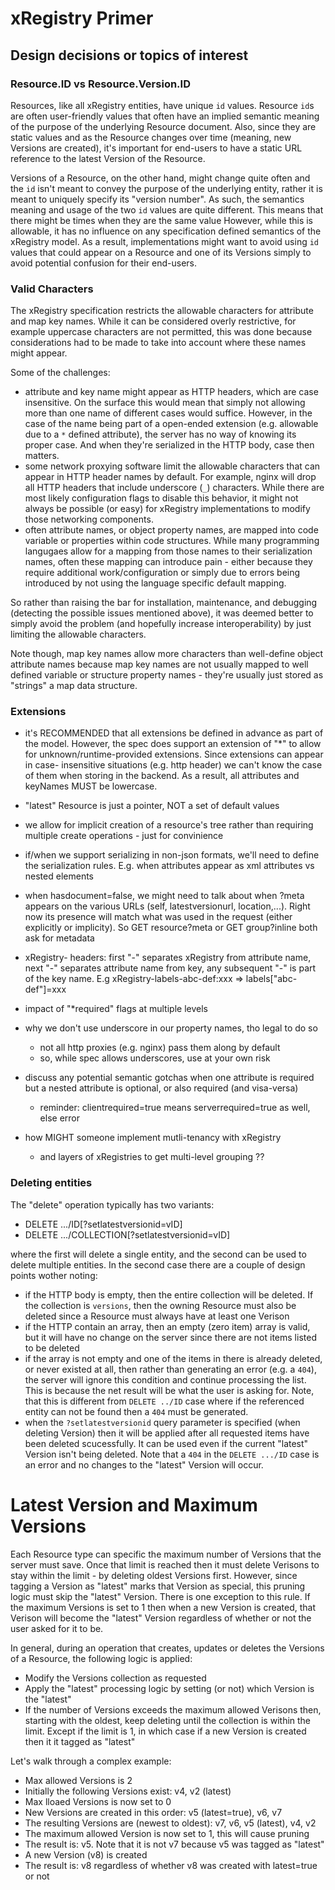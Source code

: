 # xRegistry Primer

<!-- no verify-specs -->

## Design decisions or topics of interest

### Resource.ID vs Resource.Version.ID

Resources, like all xRegistry entities, have unique `id` values. Resource
`id`s are often user-friendly values that often have an implied semantic
meaning of the purpose of the underlying Resource document. Also, since they
are static values and as the Resource changes over time (meaning, new Versions
are created), it's important for end-users to have a static URL reference to
the latest Version of the Resource.

Versions of a Resource, on the other hand, might change quite often and the
`id` isn't meant to convey the purpose of the underlying entity, rather it is
meant to uniquely specify its "version number".  As such, the semantics
meaning and usage of the two `id` values are quite different. This means that
there might be times when they are the same value However, while this is
allowable, it has no influence on any specification defined semantics of the
xRegistry model. As a result, implementations might want to avoid using `id`
values that could appear on a Resource and one of its Versions simply to avoid
potential confusion for their end-users.

### Valid Characters

The xRegistry specification restricts the allowable characters for attribute
and map key names. While it can be considered overly restrictive, for example
uppercase characters are not permitted, this was done because considerations
had to be made to take into account where these names might appear.

Some of the challenges:
- attribute and key name might appear as HTTP headers, which are
  case insensitive. On the surface this would mean that simply not allowing
  more than one name of different cases would suffice. However, in the case
  of the name being part of a open-ended extension (e.g. allowable due to a
  `*` defined attribute), the server has no way of knowing its proper case.
  And when they're serialized in the HTTP body, case then matters.
- some network proxying software limit the allowable characters that can
  appear in HTTP header names by default. For example, nginx will drop all
  HTTP headers that include underscore (`_`) characters. While there are most
  likely configuration flags to disable this behavior, it might not always
  be possible (or easy) for xRegistry implementations to modify those
  networking components.
- often attribute names, or object property names, are mapped into code
  variable or properties within code structures. While many programming
  langugaes allow for a mapping from those names to their serialization
  names, often these mapping can introduce pain - either because they require
  additional work/configuration or simply due to errors being introduced
  by not using the language specific default mapping.

So rather than raising the bar for installation, maintenance, and debugging
(detecting the possible issues mentioned above), it was deemed better to
simply avoid the problem (and hopefully increase interoperability) by just
limiting the allowable characters.

Note though, map key names allow more characters than well-define object
attribute names because map key names are not usually mapped to well defined
variable or structure property names - they're usually just stored as
"strings" a map data structure.

### Extensions

- it's RECOMMENDED that all extensions be defined in advance as part of the
  model. However, the spec does support an extension of "*" to allow for
  unknown/runtime-provided extensions. Since extensions can appear in case-
  insensitive situations (e.g. http header) we can't know the case of them
  when storing in the backend. As a result, all attributes and keyNames MUST
  be lowercase.

- "latest" Resource is just a pointer, NOT a set of default values
- we allow for implicit creation of a resource's tree rather than requiring
  multiple create operations - just for convinience
- if/when we support serializing in non-json formats, we'll need to define
  the serialization rules. E.g. when attributes appear as xml attributes vs
  nested elements
- when hasdocument=false, we might need to talk about when ?meta appears on the
  various URLs (self, latestversionurl, location,...). Right now its presence
  will match what was used in the request (either explicitly or implicity).
  So GET resource?meta or GET group?inline both ask for metadata
- xRegistry- headers: first "-" separates xRegistry from attribute name,
  next "-" separates attribute name from key, any subsequent "-" is part
  of the key name. E.g xRegistry-labels-abc-def:xxx => labels["abc-def"]=xxx
- impact of "*required" flags at multiple levels
- why we don't use underscore in our property names, tho legal to do so
  - not all http proxies (e.g. nginx) pass them along by default
  - so, while spec allows underscores, use at your own risk
- discuss any potential semantic gotchas when one attribute is required
  but a nested attribute is optional, or also required (and visa-versa)
  - reminder: clientrequired=true means serverrequired=true as well, else error
- how MIGHT someone implement mutli-tenancy with xRegistry
  - and layers of xRegistries to get multi-level grouping ??

### Deleting entities

The "delete" operation typically has two variants:
- DELETE .../ID[?setlatestversionid=vID]
- DELETE .../COLLECTION[?setlatestversionid=vID]

where the first will delete a single entity, and the second can be used to
delete multiple entities. In the second case there are a couple of design
points wother noting:
- if the HTTP body is empty, then the entire collection will be deleted.
  If the collection is `versions`, then the owning Resource must also be
  deleted since a Resource must always have at least one Verison
- if the HTTP contain an array, then an empty (zero item) array is valid,
  but it will have no change on the server since there are not items listed
  to be deleted
- if the array is not empty and one of the items in there is already deleted,
  or never existed at all, then rather than generating an error (e.g. a `404`),
  the server will ignore this condition and continue processing the list.
  This is because the net result will be what the user is asking for.
  Note, that this is different from `DELETE ../ID` case where if the
  referenced entity can not be found then a `404` must be generated.
- when the `?setlatestversionid` query parameter is specified (when
  deleting Version) then it will be applied after all requested items have
  been deleted scucessfully. It can be used even if the current "latest"
  Version isn't being deleted.  Note that a `404` in the `DELETE .../ID` case
  is an error and no changes to the "latest" Version will occur.

# Latest Version and Maximum Versions

Each Resource type can specific the maximum number of Versions that the
server must save. Once that limit is reached then it must delete Verisons
to stay within the limit - by deleting oldest Versions first. However, since
tagging a Version as "latest" marks that Version as special, this pruning
logic must skip the "latest" Version. There is one exception to this rule.
If the maximum Versions is set to 1 then when a new Version is created, that
Verison will become the "latest" Version regardless of whether or not the
user asked for it to be.

In general, during an operation that creates, updates or deletes the Versions
of a Resource, the following logic is applied:
- Modify the Versions collection as requested
- Apply the "latest" processing logic by setting (or not) which Version is the
  "latest"
- If the number of Versions exceeds the maximum allowed Verisons then, starting
  with the oldest, keep deleting until the collection is within the limit.
  Except if the limit is 1, in which case if a new Version is created then it
  it tagged as "latest"

Let's walk through a complex example:
- Max allowed Versions is 2
- Initially the following Versions exist: v4, v2 (latest)
- Max lloaed Versions is now set to 0
- New Versions are created in this order: v5 (latest=true), v6, v7
- The resulting Versions are (newest to oldest): v7, v6, v5 (latest), v4, v2
- The maximum allowed Version is now set to 1, this will cause pruning
- The result is: v5. Note that it is not v7 because v5 was tagged as "latest"
- A new Version (v8) is created
- The result is: v8 regardless of whether v8 was created with latest=true or
  not

